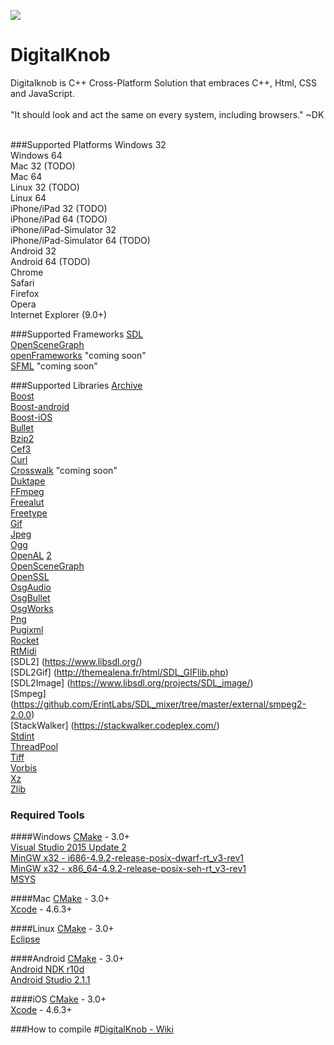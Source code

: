 ![](http://digitalknob.com/digitalknob.com/logo.png)
# DigitalKnob

Digitalknob is C++ Cross-Platform Solution that embraces C++, Html, CSS and JavaScript. <br><br>
"It should look and act the same on every system, including browsers." ~DK<br><br>

###Supported Platforms
Windows 32 <br>
Windows 64 <br>
Mac 32 (TODO) <br>
Mac 64 <br>
Linux 32 (TODO) <br>
Linux 64 <br>
iPhone/iPad 32 (TODO) <br>
iPhone/iPad 64 (TODO) <br>
iPhone/iPad-Simulator 32 <br>
iPhone/iPad-Simulator 64 (TODO) <br>
Android 32 <br>
Android 64 (TODO) <br>
Chrome <br>
Safari <br>
Firefox <br>
Opera <br>
Internet Explorer (9.0+) <br>

###Supported Frameworks
[SDL](https://github.com/spurious/SDL-mirror) <br>
[OpenSceneGraph](https://github.com/openscenegraph/osg) <br>
[openFrameworks](https://github.com/openframeworks/openFrameworks) "coming soon" <br>
[SFML](https://github.com/SFML/SFML) "coming soon" <br>

###Supported Libraries
[Archive](https://github.com/libarchive/libarchive) <br>
[Boost](https://github.com/boostorg/boost) <br>
[Boost-android](https://github.com/MysticTreeGames/Boost-for-Android) <br>
[Boost-iOS](https://github.com/danoli3/ofxOSXBoost) <br>
[Bullet](https://github.com/bulletphysics/bullet3) <br>
[Bzip2](https://github.com/asimonov-im/bzip2) <br>
[Cef3](https://bitbucket.org/chromiumembedded/cef) <br>
[Curl](https://github.com/bagder/curl) <br>
[Crosswalk](https://github.com/crosswalk-project/crosswalk) "coming soon" <br>
[Duktape](https://github.com/svaarala/duktape) <br>
[FFmpeg](https://github.com/FFmpeg/FFmpeg) <br>
[Freealut](https://github.com/vancegroup/freealut) <br>
[Freetype](https://github.com/vinniefalco/FreeType) <br>
[Gif](http://sourceforge.net/projects/giflib/files/) <br>
[Jpeg](https://github.com/LuaDist/libjpeg) <br>
[Ogg](https://github.com/gcp/libogg) <br>
[OpenAL](https://github.com/apportable/openal-soft) [2](https://github.com/JogAmp/openal-soft) <br>
[OpenSceneGraph](https://github.com/openscenegraph/osg) <br>
[OpenSSL](http://www.npcglib.org/~stathis/blog/precompiled-openssl/) <br>
[OsgAudio](https://github.com/mccdo/osgaudio) <br>
[OsgBullet](https://github.com/mccdo/osgbullet) <br>
[OsgWorks](https://github.com/mccdo/osgworks) <br>
[Png](https://github.com/coapp-packages/libpng) <br>
[Pugixml](https://github.com/zeux/pugixml) <br>
[Rocket](https://github.com/libRocket/libRocket) <br>
[RtMidi](https://github.com/thestk/rtmidi) <br>
[SDL2] (https://www.libsdl.org/) <br>
[SDL2Gif] (http://themealena.fr/html/SDL_GIFlib.php) <br>
[SDL2Image] (https://www.libsdl.org/projects/SDL_image/) <br>
[Smpeg] (https://github.com/ErintLabs/SDL_mixer/tree/master/external/smpeg2-2.0.0) <br>
[StackWalker] (https://stackwalker.codeplex.com/) <br>
[Stdint](http://pubs.opengroup.org/onlinepubs/009695399/basedefs/stdint.h.html) <br>
[ThreadPool](http://threadpool.sourceforge.net/) <br>
[Tiff](https://github.com/LuaDist/libtiff) <br>
[Vorbis](https://github.com/soundcloud/vorbis) <br>
[Xz](https://github.com/nobled/xz) <br>
[Zlib](https://github.com/madler/zlib) <br>

### Required Tools
####Windows
[CMake](https://cmake.org/download/) - 3.0+ <br>
[Visual Studio 2015 Update 2](https://www.visualstudio.com/news/vs2015-update2-vs) <br>
[MinGW x32 - i686-4.9.2-release-posix-dwarf-rt_v3-rev1](http://sourceforge.net/projects/mingw-w64/files/) <br>
[MinGW x32 - x86_64-4.9.2-release-posix-seh-rt_v3-rev1](http://sourceforge.net/projects/mingw-w64/files/) <br>
[MSYS](http://sourceforge.net/projects/mingw-w64/files/External%20binary%20packages%20(Win64%20hosted)/MSYS%20(32-bit)/) <br>

####Mac
[CMake](https://cmake.org/download/) - 3.0+ <br>
[Xcode](https://developer.apple.com/xcode/) - 4.6.3+ <br>

####Linux
[CMake](https://cmake.org/download/) - 3.0+ <br>
[Eclipse](https://eclipse.org/downloads/?osType=linux) <br>

####Android
[CMake](https://cmake.org/download/) - 3.0+ <br>
[Android NDK r10d](https://developer.android.com/tools/sdk/ndk/index.html) <br>
[Android Studio 2.1.1](https://developer.android.com/studio/index.html) <br>

####iOS
[CMake](https://cmake.org/download/) - 3.0+ <br>
[Xcode](https://developer.apple.com/xcode/) - 4.6.3+ <br>


###How to compile 
#[DigitalKnob - Wiki](https://github.com/aquawicket/DigitalKnob/wiki)







